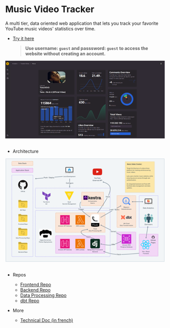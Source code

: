 # Music Video Tracker

A multi tier, data oriented web application that lets you track your favorite YouTube music videos' statistics over time.
- [Try it here](https://caidam.github.io/project-project-front)
    > **Use username: `guest` and passsword: `guest` to access the website without creating an account.**

<img src="./misc/focus_page.png" alt="Description" width=800 >

##

- Architecture

<img src="./misc/project-project-target-architecture.png" alt="Description" width=800>

##

- Repos

  - [Frontend Repo]()
  - [Backend Repo]()
  - [Data Processing Repo]()
  - [dbt Repo]()

- More

  - [Technical Doc (in french)](./misc/public_mvt_dossier_projet.pdf)
